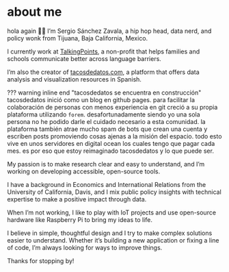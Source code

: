 # about me
hola again 👋🏼
I’m Sergio Sánchez Zavala, a hip hop head, data nerd, and policy wonk from Tijuana, Baja California, Mexico. 

I currently work at [TalkingPoints](https://talkingpts.org), a non-profit that helps families and schools communicate better across language barriers. 

I’m also the creator of [tacosdedatos.com](https://tacosdedatos.com), a platform that offers data analysis and visualization resources in Spanish.

??? warning inline end "tacosdedatos se encuentra en construcción"
    tacosdedatos inició como un blog en github pages. para facilitar la colaboración de personas con menos experiencia en git creció a su propia plataforma utilizando `forem`. desafortunadamente siendo yo una sola persona no he podido darle el cuidado necesario a esta comunidad. la plataforma también atrae mucho spam de bots que crean una cuenta y escriben posts promoviendo cosas ajenas a la misión del espacio. todo esto vive en unos servidores en digital ocean los cuales tengo que pagar cada mes. es por eso que estoy reimaginado tacosdedatos y lo que puede ser. 

My passion is to make research clear and easy to understand, and I’m working on developing accessible, open-source tools. 

I have a background in Economics and International Relations from the University of California, Davis, and I mix public policy insights with technical expertise to make a positive impact through data.

When I’m not working, I like to play with IoT projects and use open-source hardware like Raspberry Pi to bring my ideas to life. 

I believe in simple, thoughtful design and I try to make complex solutions easier to understand. Whether it’s building a new application or fixing a line of code, I’m always looking for ways to improve things.

Thanks for stopping by!
